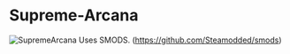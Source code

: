 # Supreme-Arcana
![SupremeArcana](https://github.com/user-attachments/assets/bcdf2311-24d6-4457-8896-db2798ead32a)
Uses SMODS. (https://github.com/Steamodded/smods)


